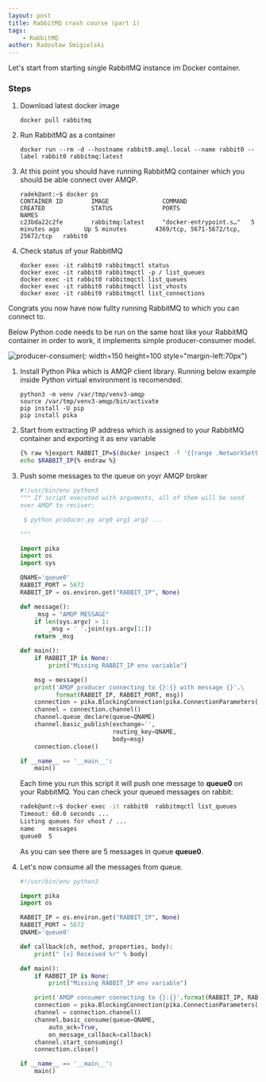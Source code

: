 ```yaml
---
layout: post
title: RabbitMQ crash course (part 1)
tags:
    - RabbitMQ
author: Radosław Śmigielski
---
```


Let's start from starting single RabbitMQ instance im Docker container.

### Steps ###
1. Download latest docker image
   ```
   docker pull rabbitmq
   ```
2. Run RabbitMQ as a container
   ```
   docker run --rm -d --hostname rabbit0.amql.local --name rabbit0 --label rabbit0 rabbitmq:latest
   ```
3. At this point you should have running RabbitMQ container which you should
   be able connect over AMQP.
   ```
   radek@ant:~$ docker ps
   CONTAINER ID        IMAGE               COMMAND                  CREATED             STATUS              PORTS                                NAMES
   c23bda22c2fe        rabbitmq:latest     "docker-entrypoint.s…"   5 minutes ago       Up 5 minutes        4369/tcp, 5671-5672/tcp, 25672/tcp   rabbit0
   ```
4. Check status of your RabbitMQ
   ```
   docker exec -it rabbit0 rabbitmqctl status
   docker exec -it rabbit0 rabbitmqctl -p / list_queues
   docker exec -it rabbit0 rabbitmqctl list_queues
   docker exec -it rabbit0 rabbitmqctl list_vhosts
   docker exec -it rabbit0 rabbitmqctl list_connections
   ```

Congrats you now have now fullty running RabbitMQ to which you can
connect to.

Below Python code needs to be run on the same host like
your RabbitMQ container in order to work, it implements simple
producer-consumer model.

![producer-consumer](https://www.rabbitmq.com/img/tutorials/python-one-overall.png){: width=150 height=100 style="margin-left:70px"}

1. Install Python Pika which is AMQP client library. Running below example
   inside Python virtual environment is recomended.
   ```
   python3 -m venv /var/tmp/venv3-amqp
   source /var/tmp/venv3-amqp/bin/activate
   pip install -U pip
   pip install pika
   ```
2. Start from extracting IP address which is assigned to your RabbitMQ
   container and exporting it as env variable
   ```bash
   {% raw %}export RABBIT_IP=$(docker inspect -f '{{range .NetworkSettings.Networks}}{{.IPAddress}}{{end}}' rabbit0)
   echo $RABBIT_IP{% endraw %}
   ```
3. Push some messages to the queue on yoyr AMQP broker
   ```python
   #!/usr/bin/env python3
   """ If script executed with arguments, all of them will be send
   over AMQP to reciver:

    $ python producer.py arg0 arg1 arg2 ...

   """

   import pika
   import os
   import sys

   QNAME='queue0'
   RABBIT_PORT = 5672
   RABBIT_IP = os.environ.get("RABBIT_IP", None)

   def message():
       _msg = "AMQP MESSAGE"
       if len(sys.argv) > 1:
           _msg = ' '.join(sys.argv[1:])
       return _msg

   def main():
       if RABBIT_IP is None:
           print("Missing RABBIT_IP env variable")

       msg = message()
       print('AMQP producer connecting to {}:{} with message {}'.\
             format(RABBIT_IP, RABBIT_PORT, msg))
       connection = pika.BlockingConnection(pika.ConnectionParameters(RABBIT_IP, RABBIT_PORT))
       channel = connection.channel()
       channel.queue_declare(queue=QNAME)
       channel.basic_publish(exchange='',
                             routing_key=QNAME,
                             body=msg)
       connection.close()

   if __name__ == '__main__':
       main()
   ```
   Each time you run this script it will push one message to **queue0**
   on your RabbitMQ. You can check your queued messages on rabbit:
   ```bash
   radek@ant:~$ docker exec -it rabbit0  rabbitmqctl list_queues
   Timeout: 60.0 seconds ...
   Listing queues for vhost / ...
   name    messages
   queue0  5
   ```
   As you can see there are 5 messages in queue **queue0**.

4. Let's now consume all the messages from queue.
   ```python
   #!/usr/bin/env python3

   import pika
   import os

   RABBIT_IP = os.environ.get("RABBIT_IP", None)
   RABBIT_PORT = 5672
   QNAME='queue0'

   def callback(ch, method, properties, body):
       print(" [x] Received %r" % body)

   def main():
       if RABBIT_IP is None:
           print("Missing RABBIT_IP env variable")

       print('AMQP consumer connecting to {}:{}'.format(RABBIT_IP, RABBIT_PORT))
       connection = pika.BlockingConnection(pika.ConnectionParameters(RABBIT_IP, RABBIT_PORT))
       channel = connection.channel()
       channel.basic_consume(queue=QNAME,
           auto_ack=True,
           on_message_callback=callback)
       channel.start_consuming()
       connection.close()

   if __name__ == '__main__':
       main()
   ```
